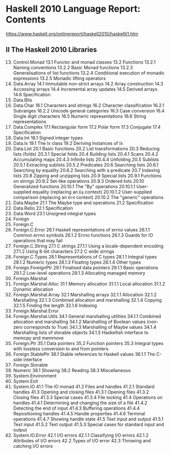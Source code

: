 # Haskell 2010 Language Report: Contents

https://www.haskell.org/onlinereport/haskell2010/haskellli1.htm


## II The Haskell 2010 Libraries

13. Control.Monad
  13.1 Functor and monad classes
  13.2 Functions
    13.2.1 Naming conventions
    13.2.2 Basic Monad functions
    13.2.3 Generalisations of list functions
    13.2.4 Conditional execution of monadic expressions
    13.2.5 Monadic lifting operators
14. Data.Array
  14.1 Immutable non-strict arrays
  14.2 Array construction
  14.3 Accessing arrays
  14.4 Incremental array updates
  14.5 Derived arrays
  14.6 Specification
15. Data.Bits
16. Data.Char
  16.1 Characters and strings
  16.2 Character classification
    16.2.1 Subranges
    16.2.2 Unicode general categories
  16.3 Case conversion
  16.4 Single digit characters
  16.5 Numeric representations
  16.6 String representations
17. Data.Complex
  17.1 Rectangular form
  17.2 Polar form
  17.3 Conjugate
  17.4 Specification
18. Data.Int
  18.1 Signed integer types
19. Data.Ix
  19.1 The Ix class
  19.2 Deriving Instances of Ix
20. Data.List
  20.1 Basic functions
  20.2 List transformations
  20.3 Reducing lists (folds)
    20.3.1 Special folds
  20.4 Building lists
    20.4.1 Scans
    20.4.2 Accumulating maps
    20.4.3 Infinite lists
    20.4.4 Unfolding
  20.5 Sublists
    20.5.1 Extracting sublists
    20.5.2 Predicates
  20.6 Searching lists
    20.6.1 Searching by equality
    20.6.2 Searching with a predicate
  20.7 Indexing lists
  20.8 Zipping and unzipping lists
  20.9 Special lists
    20.9.1 Functions on strings
    20.9.2 Set-like operations
    20.9.3 Ordered lists
  20.10 Generalized functions
    20.10.1 The "By" operations
      20.10.1.1 User-supplied equality (replacing an `Eq` context)
      20.10.1.2 User-supplied comparison (replacing an `Ord` context)
    20.10.2 The "generic" operations
21. Data.Maybe
  21.1 The Maybe type and operations
  21.2 Specification
22. Data.Ratio
  22.1 Specification
23. Data.Word
  23.1 Unsigned integral types
24. Foreign
25. Foreign.C
26. Foreign.C.Error
  26.1 Haskell representations of errno values
    26.1.1 Common errno symbols
    26.1.2 Errno functions
    26.1.3 Guards for IO operations that may fail
27. Foreign.C.String
  27.1 C strings
    27.1.1 Using a locale-dependent encoding
    27.1.2 Using 8-bit characters
  27.2 C wide strings
28. Foreign.C.Types
  28.1 Representations of C types
    28.1.1 Integral types
    28.1.2 Numeric types
    28.1.3 Floating types
    28.1.4 Other types
29. Foreign.ForeignPtr
  29.1 Finalised data pointers
    29.1.1 Basic operations
    29.1.2 Low-level operations
    29.1.3 Allocating managed memory
30. Foreign.Marshal
31. Foreign.Marshal.Alloc
  31.1 Memory allocation
    31.1.1 Local allocation
    31.1.2 Dynamic allocation
32. Foreign.Marshal.Array
  32.1 Marshalling arrays
    32.1.1 Allocation
    32.1.2 Marshalling
    32.1.3 Combined allocation and marshalling
    32.1.4 Copying
    32.1.5 Finding the length
    32.1.6 Indexing
33. Foreign.Marshal.Error
34. Foreign.Marshal.Utils
  34.1 General marshalling utilities
    34.1.1 Combined allocation and marshalling
    34.1.2 Marshalling of Boolean values (non-zero corresponds to True)
    34.1.3 Marshalling of Maybe values
    34.1.4 Marshalling lists of storable objects
    34.1.5 Haskellish interface to memcpy and memmove
35. Foreign.Ptr
  35.1 Data pointers
  35.2 Function pointers
  35.3 Integral types with lossless conversion to and from pointers
36. Foreign.StablePtr
  36.1 Stable references to Haskell values
    36.1.1 The C-side interface
37. Foreign.Storable
38. Numeric
  38.1 Showing
  38.2 Reading
  38.3 Miscellaneous
39. System.Environment
40. System.Exit
41. System.IO
  41.1 The IO monad
  41.2 Files and handles
    41.2.1 Standard handles
  41.3 Opening and closing files
    41.3.1 Opening files
    41.3.2 Closing files
    41.3.3 Special cases
    41.3.4 File locking
  41.4 Operations on handles
    41.4.1 Determining and changing the size of a file
    41.4.2 Detecting the end of input
    41.4.3 Buffering operations
    41.4.4 Repositioning handles
    41.4.5 Handle properties
    41.4.6 Terminal operations
    41.4.7 Showing handle state
  41.5 Text input and output
    41.5.1 Text input
    41.5.2 Text output
    41.5.3 Special cases for standard input and output
42. System.IO.Error
  42.1 I/O errors
    42.1.1 Classifying I/O errors
    42.1.2 Attributes of I/O errors
  42.2 Types of I/O error
  42.3 Throwing and catching I/O errors
